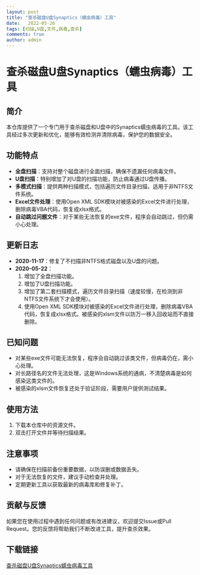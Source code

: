```yaml
---
layout: post
title: "查杀磁盘U盘Synaptics（蠕虫病毒）工具"
date:   2022-05-26
tags: [扫描,U盘,文件,病毒,查杀]
comments: true
author: admin
---
```

# 查杀磁盘U盘Synaptics（蠕虫病毒）工具

## 简介
本仓库提供了一个专门用于查杀磁盘和U盘中的Synaptics蠕虫病毒的工具。该工具经过多次更新和优化，能够有效检测并清除病毒，保护您的数据安全。

## 功能特点
- **全盘扫描**：支持对整个磁盘进行全面扫描，确保不遗漏任何病毒文件。
- **U盘扫描**：特别增加了对U盘的扫描功能，防止病毒通过U盘传播。
- **多模式扫描**：提供两种扫描模式，包括遍历文件目录扫描，适用于非NTFS文件系统。
- **Excel文件处理**：使用Open XML SDK模块对被感染的Excel文件进行处理，删除病毒VBA代码，恢复成xlsx格式。
- **自动跳过问题文件**：对于某些无法恢复的exe文件，程序会自动跳过，但仍需小心处理。

## 更新日志
- **2020-11-17**：修复了不扫描非NTFS格式磁盘以及U盘的问题。
- **2020-05-22**：
  1. 增加了全盘扫描功能。
  2. 增加了U盘扫描功能。
  3. 增加了第二套扫描模式，遍历文件目录扫描（速度较慢，在检测到非NTFS文件系统下才会使用）。
  4. 使用Open XML SDK模块对被感染的Excel文件进行处理，删除病毒VBA代码，恢复成xlsx格式。被感染的xlsm文件以防万一移入回收站而不直接删除。

## 已知问题
- 对某些exe文件可能无法恢复，程序会自动跳过该类文件，但病毒仍在，需小心处理。
- 对长路径名的文件无法处理，这是Windows系统的通病，不清楚病毒是如何感染这类文件的。
- 被感染的xlsm文件恢复还处于验证阶段，需要用户提供测试结果。

## 使用方法
1. 下载本仓库中的资源文件。
2. 双击打开文件并等待扫描结果。

## 注意事项
- 请确保在扫描前备份重要数据，以防误删或数据丢失。
- 对于无法恢复的文件，建议手动检查并处理。
- 定期更新工具以获取最新的病毒库和修复补丁。

## 贡献与反馈
如果您在使用过程中遇到任何问题或有改进建议，欢迎提交Issue或Pull Request。您的反馈将帮助我们不断改进工具，提升查杀效果。

## 下载链接

[查杀磁盘U盘Synaptics蠕虫病毒工具](https://pan.quark.cn/s/4f7b3e3d7bb9)